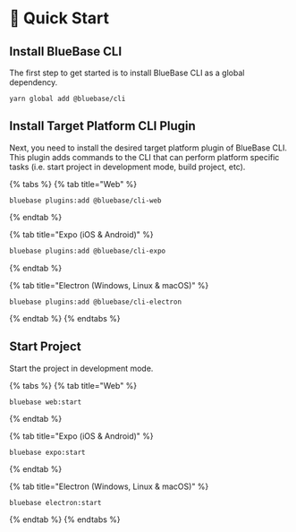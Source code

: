 # 📲 Quick Start

## Install BlueBase CLI

The first step to get started is to install BlueBase CLI as a global dependency.

```text
yarn global add @bluebase/cli
```

## Install Target Platform CLI Plugin

Next, you need to install the desired target platform plugin of BlueBase CLI. This plugin adds commands to the CLI that can perform platform specific tasks \(i.e. start project in development mode, build project, etc\).

{% tabs %}
{% tab title="Web" %}
```text
bluebase plugins:add @bluebase/cli-web
```
{% endtab %}

{% tab title="Expo \(iOS & Android\)" %}
```bash
bluebase plugins:add @bluebase/cli-expo
```
{% endtab %}

{% tab title="Electron \(Windows, Linux & macOS\)" %}
```text
bluebase plugins:add @bluebase/cli-electron
```
{% endtab %}
{% endtabs %}

## Start Project

Start the project in development mode.

{% tabs %}
{% tab title="Web" %}
```text
bluebase web:start
```
{% endtab %}

{% tab title="Expo \(iOS & Android\)" %}
```bash
bluebase expo:start
```
{% endtab %}

{% tab title="Electron \(Windows, Linux & macOS\)" %}
```text
bluebase electron:start
```
{% endtab %}
{% endtabs %}

